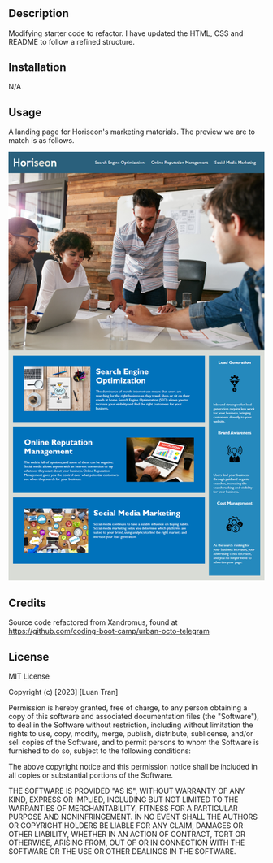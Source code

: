 # <Horiseon-refactored-code-Luan>

## Description

Modifying starter code to refactor. I have updated the HTML, CSS and README to follow a refined structure.


## Installation

N/A

## Usage

A landing page for Horiseon's marketing materials. The preview we are to match is as follows.

![website's appearance and functionality preview](./Develop/assets/images/screenshot.png)

## Credits

Source code refactored from Xandromus, found at https://github.com/coding-boot-camp/urban-octo-telegram

## License

MIT License

Copyright (c) [2023] [Luan Tran]

Permission is hereby granted, free of charge, to any person obtaining a copy
of this software and associated documentation files (the "Software"), to deal
in the Software without restriction, including without limitation the rights
to use, copy, modify, merge, publish, distribute, sublicense, and/or sell
copies of the Software, and to permit persons to whom the Software is
furnished to do so, subject to the following conditions:

The above copyright notice and this permission notice shall be included in all
copies or substantial portions of the Software.

THE SOFTWARE IS PROVIDED "AS IS", WITHOUT WARRANTY OF ANY KIND, EXPRESS OR
IMPLIED, INCLUDING BUT NOT LIMITED TO THE WARRANTIES OF MERCHANTABILITY,
FITNESS FOR A PARTICULAR PURPOSE AND NONINFRINGEMENT. IN NO EVENT SHALL THE
AUTHORS OR COPYRIGHT HOLDERS BE LIABLE FOR ANY CLAIM, DAMAGES OR OTHER
LIABILITY, WHETHER IN AN ACTION OF CONTRACT, TORT OR OTHERWISE, ARISING FROM,
OUT OF OR IN CONNECTION WITH THE SOFTWARE OR THE USE OR OTHER DEALINGS IN THE
SOFTWARE.